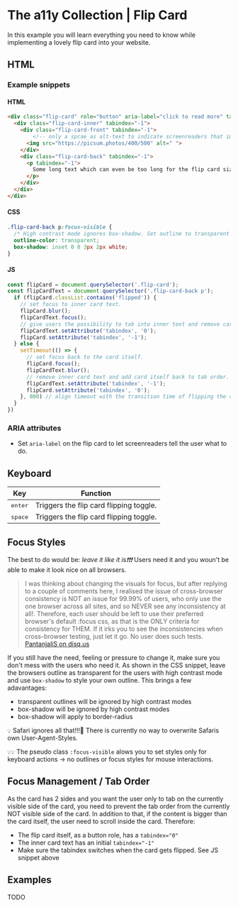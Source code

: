 # The a11y Collection | Flip Card
In this example you will learn everything you need to know while implementing a lovely flip card into your website.

## HTML
### Example snippets
#### HTML
```html
<div class="flip-card" role="button" aria-label="click to read more" tabindex="0">
  <div class="flip-card-inner" tabindex="-1">
    <div class="flip-card-front" tabindex="-1">
        <!-- only a spcae as alt-text to indicate screenreaders that image content is nothing important. -->
      <img src="https://picsum.photos/400/500" alt=" ">
    </div>
    <div class="flip-card-back" tabindex="-1">
      <p tabindex="-1">
        Some long text which can even be too long for the flip card size and requires scrolling inside the back of the flip card.
      </p>
    </div>
  </div>
</div>
```

#### CSS
```css
.flip-card-back p:focus-visible {
  /* High contrast mode ignores box-shadow. Set outline to transparent to enable focus indication to high contras mode users. */
  outline-color: transparent;
  box-shadow: inset 0 0 3px 2px white;
}
```
#### JS
```javascript
const flipCard = document.querySelector('.flip-card');
const flipCardText = document.querySelector('.flip-card-back p');
  if (flipCard.classList.contains('flipped')) {
    // set focus to inner card text.
    flipCard.blur();
    flipCardText.focus();
    // give users the possibility to tab into inner text and remove card from tab order.
    flipCardText.setAttribute('tabindex', '0');
    flipCard.setAttribute('tabindex', '-1');
  } else {
    setTimeout(() => {
      // set focus back to the card itself.
      flipCard.focus();
      flipCardText.blur();
      // remove inner card text and add card itself back to tab order.
      flipCardText.setAttribute('tabindex', '-1');
      flipCard.setAttribute('tabindex', '0');
    }, 800) // align timeout with the transition time of flipping the card. Otherwise the outline will be visible while flipping the card -> looks strange.
  }
})
```

### ARIA attributes
- Set `aria-label` on the flip card to let screenreaders tell the user what to do.

## Keyboard
| Key | Function |
|------------------|-----------------------------------------|
| <kbd>enter</kbd> | Triggers the flip card flipping toggle. |
| <kbd>space</kbd> | Triggers the flip card flipping toggle. |

## Focus Styles
The best to do would be: _leave it like it is❗️❗️❗️_
Users need it and you woun't be able to make it look nice on all browsers.

> I was thinking about changing the visuals for focus, but after replying to a couple of comments here, I realised the issue of cross-browser consistency is NOT an issue for 99.99% of users, who only use the one browser across all sites, and so NEVER see any inconsistency at all!. Therefore, each user should be left to use their preferred browser's default :focus css, as that is the ONLY criteria for consistency for THEM. If it irks you to see the inconsistencies when cross-browser testing, just let it go. No user does such tests.
[PantanjaliS on disq.us](http://disq.us/p/1fi6hzl)

If you still have the need, feeling or pressure to change it, make sure you don't mess with the users who need it.
As shown in the CSS snippet, leave the browsers outline as transparent for the users with high contrast mode and use `box-shadow` to style your own outline. This brings a few adavantages:
* transparent outlines will be ignored by high contrast modes
* box-shadow will be ignored by high contrast modes
* box-shadow will apply to border-radius

`💡` Safari ignores all that!!!😤 There is currently no way to overwrite Safaris own User-Agent-Styles.

`💡💡` The pseudo class `:focus-visible` alows you to set styles only for keyboard actions -> no outlines or focus styles for mouse interactions.

## Focus Management / Tab Order
As the card has 2 sides and you want the user only to tab on the currently visible side of the card, you need to prevent the tab order from the currently NOT visible side of the card. In addition to that, if the content is bigger than the card itself, the user need to scroll inside the card.
Therefore:
* The flip card itself, as a button role, has a `tabindex="0"`
* The inner card text has an initial `tabindex="-1"`
* Make sure the tabindex switches when the card gets flipped. See JS snippet above


## Examples
TODO